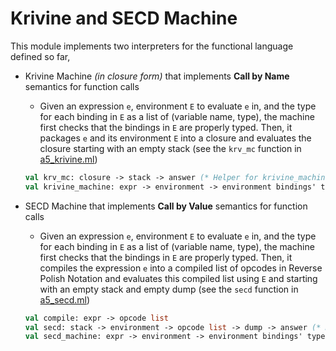 # Krivine and SECD Machine

This module implements two interpreters for the functional language defined so far,

- Krivine Machine *(in closure form)* that implements **Call by Name** semantics for function calls
    + Given an expression `e`, environment `E` to evaluate `e` in, and the type for each binding in `E` as a list of (variable name, type), the machine first checks that the bindings in `E` are properly typed. Then, it packages `e` and its environment `E` into a closure and evaluates the closure starting with an empty stack (see the `krv_mc` function in [a5_krivine.ml](a5_krivine.ml))

    ```ocaml
    val krv_mc: closure -> stack -> answer (* Helper for krivine_machine *)
    val krivine_machine: expr -> environment -> environment bindings' types -> answer
    ```

- SECD Machine that implements **Call by Value** semantics for function calls
    + Given an expression `e`, environment `E` to evaluate `e` in, and the type for each binding in `E` as a list of (variable name, type), the machine first checks that the bindings in `E` are properly typed. Then, it compiles the expression `e` into a compiled list of opcodes in Reverse Polish Notation and evaluates this compiled list using `E` and starting with an empty stack and empty dump (see the `secd` function in [a5_secd.ml](a5_secd.ml))

    ```ocaml
    val compile: expr -> opcode list
    val secd: stack -> environment -> opcode list -> dump -> answer (* Helper for secd_machine *)
    val secd_machine: expr -> environment -> environment bindings' types -> answer
    ```